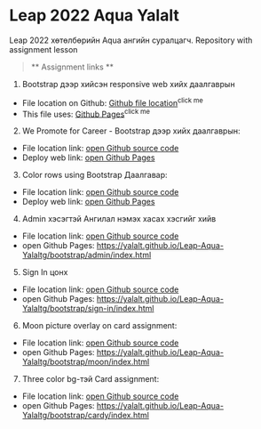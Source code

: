 # Leap 2022 Aqua Yalalt
Leap 2022 хөтөлбөрийн Aqua ангийн суралцагч. Repository with assignment lesson
> ** Assignment links **
1. Bootstrap дээр хийсэн responsive web хийх даалгаврын 
- File location on Github: [Github file location](https://github.com/Yalalt/Leap-Aqua-Yalaltg/blob/main/bootstrap/responsive-web/index.html)<sup>click me</sup>
- This file uses: [Github Pages](https://yalalt.github.io/Leap-Aqua-Yalaltg/bootstrap/responsive-web/index.html)<sup>click me</sup> 
2. We Promote for Career - Bootstrap дээр хийх даалгаврын:
- File location link: [open Github source code](https://github.com/Yalalt/Leap-Aqua-Yalaltg/tree/main/bootstrap/promote-career)
- Deploy web link: [open Github Pages](https://yalalt.github.io/Leap-Aqua-Yalaltg/bootstrap/promote-career/index.html)
3. Color rows using Bootstrap Даалгавар:
- File location link: [open Github source code](https://github.com/Yalalt/Leap-Aqua-Yalaltg/tree/main/bootstrap/color-rows)
- Deploy web link: [open Github Pages](https://yalalt.github.io/Leap-Aqua-Yalaltg/bootstrap/color-rows/index.html)
4. Admin хэсэгтэй Ангилал нэмэх хасах хэсгийг хийв
- File location link: [open Github source code](https://github.com/Yalalt/Leap-Aqua-Yalaltg/blob/main/bootstrap/admin/index.html)
- open Github Pages: https://yalalt.github.io/Leap-Aqua-Yalaltg/bootstrap/admin/index.html
5. Sign In цонх 
- File location link: [open Github source code](https://github.com/Yalalt/Leap-Aqua-Yalaltg/tree/main/bootstrap/sign-in)
- open Github Pages: https://yalalt.github.io/Leap-Aqua-Yalaltg/bootstrap/sign-in/index.html  
6. Moon picture overlay on card assignment:
- File location link: [open Github source code](https://github.com/Yalalt/Leap-Aqua-Yalaltg/tree/main/bootstrap/moon)
- open Github Pages: https://yalalt.github.io/Leap-Aqua-Yalaltg/bootstrap/moon/index.html  
7. Three color bg-тэй Card assignment:
- File location link: [open Github source code](https://github.com/Yalalt/Leap-Aqua-Yalaltg/tree/main/bootstrap/cardy)
- open Github Pages: https://yalalt.github.io/Leap-Aqua-Yalaltg/bootstrap/cardy/index.html  
